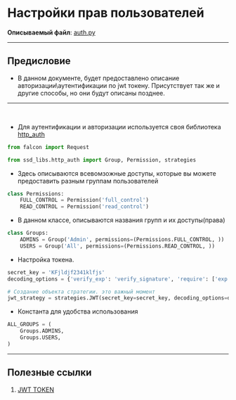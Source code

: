 # Настройки прав пользователей

**Описываемый файл**: [auth.py](../../../../../../components/backend/demo_project/adapters/http_api/auth.py)

---
## **Предисловие**
* В данном документе, будет предоставлено описание 
авторизации\аутентификации по jwt токену. Присутствует так же и 
другие способы, но они будут описаны позднее.
---
<br>


* Для аутентификации и авторизации используется своя 
библиотека [http_auth](../../../ssd_libs/http_auth.md)
```python
from falcon import Request

from ssd_libs.http_auth import Group, Permission, strategies
```


* Здесь описываются всевомзожные доступы, которые
вы можете предоставить разным группам пользователей
```python
class Permissions:
    FULL_CONTROL = Permission('full_control')
    READ_CONTROL = Permission('read_control')
```


* В данном классе, описываются названия групп и их 
доступы(права)
```python
class Groups:
    ADMINS = Group('Admin', permissions=(Permissions.FULL_CONTROL, ))
    USERS = Group('All', permissions=(Permissions.READ_CONTROL, ))

```

 
* Настройка токена.
```python
secret_key = 'KFjldjf2341klfjs'
decoding_options = {'verify_exp': 'verify_signature', 'require': ['exp']}

# Создание объекта стратегии. это важный момент
jwt_strategy = strategies.JWT(secret_key=secret_key, decoding_options=decoding_options)
```

* Константа для удобства использования
```python
ALL_GROUPS = (
    Groups.ADMINS,
    Groups.USERS,
)
```

---
## Полезные ссылки
1. [JWT TOKEN](https://ru.wikipedia.org/wiki/JSON_Web_Token)